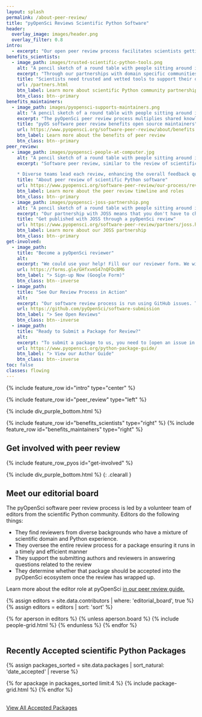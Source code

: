 ```yaml
---
layout: splash
permalink: /about-peer-review/
title: "pyOpenSci Reviews Scientific Python Software"
header:
  overlay_image: images/header.png
  overlay_filter: 0.8
intro:
  - excerpt: "Our open peer review process facilitates scientists getting credit and recognition for the work they've invested in developing scientific Python tools. The peer review process also supports scientists in finding vetted and maintained software, which drives their open science workflows."
benefits_scientists:
  - image_path: images/trusted-scientific-python-tools.png
    alt: "A pencil sketch of a round table with people sitting around it from different backgrounds working on laptops and also writing together."
    excerpt: "Through our partnerships with domain specific communities our catalog of trusted tools for scientists across domains continues to grow."
    title: "Scientists need trusted and vetted tools to support their open science workflows."
    url: /partners.html
    btn_label: Learn more about scientific Python community partnerships
    btn_class: btn--primary
benefits_maintainers:
  - image_path: images/pyopensci-supports-maintainers.png
    alt: "A pencil sketch of a round table with people sitting around it from different backgrounds working on laptops and also writing together."
    excerpt: "The pyOpenSci peer review process multiplies shared knowledge, making it easier for Pythonistas of all levels to accomplish challenging tasks, such as navigating the Python packaging ecosystem, with relative ease. And our diverse community supports scientific package maintainers in their efforts to develop and build robust software."
    title: "pyOS software peer review benefits open source maintainers"
    url: https://www.pyopensci.org/software-peer-review/about/benefits.html
    btn_label: Learn more about the benefits of peer review
    btn_class: btn--primary
peer_review:
  - image_path: images/pyopensci-people-at-computer.jpg
    alt: "A pencil sketch of a round table with people sitting around it from different backgrounds working on laptops and also writing together."
    excerpt: "Software peer review, similar to the review of scientific papers, is a process where scientists vet software code, documentation and infrastructure. pyOpenSci leads an [open peer review process](https://www.pyopensci.org/software-peer-review/our-process/how-review-works.html) run by a community of dedicated volunteers. Reviews are supportive and fully transparent with the shared goal of improving the quality, usability and maintainability of the software that is driving open science.

    * Diverse teams lead each review, enhancing the overall feedback quality."
    title: "About peer review of scientific Python software"
    url: https://www.pyopensci.org/software-peer-review/our-process/review-timeline.html
    btn_label: Learn more about the peer review timeline and roles
    btn_class: btn--primary
  - image_path: images/pyopensci-joss-partnership.png
    alt: "A pencil sketch of a round table with people sitting around it from different backgrounds working on laptops and also writing together."
    excerpt: "Our partnership with JOSS means that you don't have to chose between pyOpenSci and JOSS. Simply submit your package to pyOS for review. If your package is accepted and in scope for JOSS, it will be fast-tracked through JOSS' review process. "
    title: "Get published with JOSS through a pyOpenSci review"
    url: https://www.pyopensci.org/software-peer-review/partners/joss.html
    btn_label: Learn more about our JOSS partnership
    btn_class: btn--primary
get-involved:
  - image_path:
    title: "Become a pyOpenSci reviewer"
    alt:
    excerpt: "We could use your help! Fill our our reviewer form. We will contact you if we have a package that we need reviewers for. It's OK if you've never reviewed a package before! We'll walk you through it."
    url: https://forms.gle/GHfxvmS47nQFDcBM6
    btn_label: "> Sign-up Now (Google Form)"
    btn_class: btn--inverse
  - image_path:
    title: "See Our Review Process in Action"
    alt:
    excerpt: "Our software review process is run using GitHub issues. This means that anyone can check in on any part of any review and read all of the conversation. Check it out."
    url: https://github.com/pyOpenSci/software-submission
    btn_label: "> See Open Reviews"
    btn_class: btn--inverse
  - image_path:
    title: "Ready to Submit a Package for Review?"
    alt:
    excerpt: "To submit a package to us, you need to [open an issue in our peer review GitHub repository](https://github.com/pyOpenSci/software-submission/issues/new/choose). Learn about the steps to submit a package for open peer review in our guidebook."
    url: https://www.pyopensci.org/python-package-guide/
    btn_label: "> View our Author Guide"
    btn_class: btn--inverse
toc: false
classes: flowing
---
```



{% include feature_row id="intro" type="center" %}


<div class="pyos-section purple">
<div class="content" markdown="1">

{% include feature_row id="peer_review" type="left" %}

</div>
</div>

{% include div_purple_bottom.html  %}


<div class="pyos-section" markdown="1">
<div class="content" markdown="1">

{% include feature_row id="benefits_scientists" type="right" %}
{% include feature_row id="benefits_maintainers" type="right" %}


</div>
</div>

<!-- {% include div_purple_top.html  %} -->

<div class="pyos-section purple">
<div class="content" markdown="1">

## Get involved with peer review

{% include feature_row_pyos id="get-involved" %}


</div>
</div>

{% include div_purple_bottom.html  %}
{: .clearall }

<div class="content noimage" markdown="1">

## Meet our editorial board

The pyOpenSci software peer review process is led by a volunteer team of
editors from the scientific Python community. Editors do the following things:

* They find reviewers from diverse backgrounds who have a mixture of scientific domain and Python experience.
* They oversee the entire review process for a package ensuring it runs in a timely and efficient manner
* They support the submitting authors and reviewers in answering questions related to the review
* They determine whether that package should be accepted into the pyOpenSci ecosystem once the review has wrapped up.

Learn more about the
editor role at pyOpenSci [in our peer review guide.](https://www.pyopensci.org/software-peer-review/how-to/editors-guide.html)

{% assign editors = site.data.contributors | where: 'editorial_board', true  %}
{% assign editors = editors | sort: 'sort'  %}

<div class="grid clean">
{% for aperson in editors %}
{% unless aperson.board %}
    {% include people-grid.html  %}
 {% endunless %}
{% endfor %}
</div>

<br clear="both">
</div>


<div class="content">
<div class="feature__wrapper">
<h2> Recently Accepted scientific Python Packages</h2>

{% assign packages_sorted = site.data.packages | sort_natural: 'date_accepted' | reverse %}

<div class="grid">
  {% for apackage in packages_sorted limit:4 %}
    {% include package-grid.html %}
  {% endfor %}
</div>

<br clear="both">

<a href="/python-packages/" class="btn btn--info">View All Accepted Packages <i class="fa fa-4 fa-arrow-circle-right" aria-hidden="true"></i></a>

</div>

</div>
